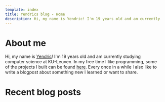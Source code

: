 ```yaml
---
template: index
title: Yendrics blog - Home
description: Hi, my name is Yendric! I'm 19 years old and am currently studying computer science at KU-Leuven.
---
```


# About me

Hi, my name is [Yendric](mailto:yendricvanroey@gmail.com)! I'm 19 years old and am currently studying computer science at KU-Leuven. In my free time I like programming, some of the projects I built can be found [here](/projects). Every once in a while I also like to write a blogpost about something new I learned or want to share.

# Recent blog posts
